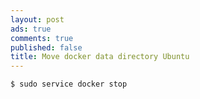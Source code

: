 ```yaml
---
layout: post
ads: true
comments: true
published: false
title: Move docker data directory Ubuntu
---
```


```bash
$ sudo service docker stop


```